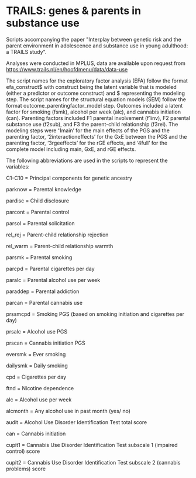 # TRAILS: genes & parents in substance use

Scripts accompanying the paper "Interplay between genetic risk and the parent environment in adolescence and substance use in young adulthood: a TRAILS study".

Analyses were conducted in MPLUS, data are available upon request from https://www.trails.nl/en/hoofdmenu/data/data-use

The script names for the exploratory factor analysis (EFA) follow the format efa_construct$ with construct being the latent variable that is modeled (either a predictor or outcome construct) and $ representing the modeling step. The script names for the structural equation models (SEM) follow the format outcome_parentingfactor_model step. Outcomes included a latent factor for smoking (fsmk), alcohol per week (alc), and cannabis initiation (can). Parenting factors included F1 parental involvement (f1inv), F2 parental substance use (f2sub), and F3 the parent-child relationship (f3rel). The modeling steps were ‘1main’ for the main effects of the PGS and the parenting factor, ‘2interactioneffects’ for the GxE between the PGS and the parenting factor, ‘3rgeeffects’ for the rGE effects, and ‘4full’ for the complete model including main, GxE, and rGE effects. 

The following abbreviations are used in the scripts to represent the variables: 

C1-C10 = Principal components for genetic ancestry

parknow = Parental knowledge

pardisc = Child disclosure

parcont = Parental control 

parsol = Parental solicitation

rel_rej = Parent-child relationship rejection

rel_warm = Parent-child relationship warmth

parsmk = Parental smoking

parcpd = Parental cigarettes per day 

paralc =	Parental alcohol use per week

paraddep = Parental addiction

parcan = Parental cannabis use

prssmcpd =	Smoking PGS (based on smoking initiation and cigarettes per day)

prsalc = Alcohol use PGS

prscan = Cannabis initiation PGS

eversmk =	Ever smoking

dailysmk =	Daily smoking

cpd = Cigarettes per day

ftnd	=	Nicotine dependence

alc =	Alcohol use per week

alcmonth =	Any alcohol use in past month (yes/ no)

audit = Alcohol Use Disorder Identification Test total score

can = Cannabis initiation

cupit1 =	Cannabis Use Disorder Identification Test subscale 1 (impaired control) score

cupit2 =	Cannabis Use Disorder Identification Test subscale 2 (cannabis problems) score

